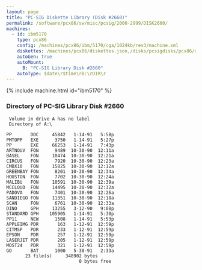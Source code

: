 ```yaml
---
layout: page
title: "PC-SIG Diskette Library (Disk #2660)"
permalink: /software/pcx86/sw/misc/pcsig/2000-2999/DISK2660/
machines:
  - id: ibm5170
    type: pcx86
    config: /machines/pcx86/ibm/5170/cga/1024kb/rev3/machine.xml
    diskettes: /machines/pcx86/diskettes.json,/disks/pcsigdisks/pcx86/diskettes.json
    autoGen: true
    autoMount:
      B: "PC-SIG Library Disk #2660"
    autoType: $date\r$time\rB:\rDIR\r
---
```


{% include machine.html id="ibm5170" %}

### Directory of PC-SIG Library Disk #2660

     Volume in drive A has no label
     Directory of A:\

    PP       DOC     45842   1-14-91   5:58p
    PMTOPP   EXE      3750   1-14-91   5:27p
    PP       EXE     66253   1-14-91   7:43p
    ARTNOUV  FON      9489  10-30-90  12:11a
    BASEL    FON     10474  10-30-90  12:21a
    CIRCUS   FON      7920  10-30-90  12:23a
    CMBX10   FON     15825  10-30-90  12:12a
    GREENBAY FON      8201  10-30-90  12:34a
    HOUSTON  FON      7702  10-30-90  12:24a
    MALIBU   FON     10591  10-30-90  12:39a
    MCCLOUD  FON     14495  10-30-90  12:32a
    PADOVA   FON      7401  10-30-90  12:26a
    SANDIEGO FON     11351  10-30-90  12:18a
    SCAN     FON      6761  10-30-90  12:33a
    DINO     GPH     13255   3-12-90   9:08p
    STANDARD GPH    105905   1-14-91   5:30p
    PP11     NEW      1508   1-14-91   5:53p
    APPLEIMG PDR       163   1-12-91  12:59p
    CITMSP   PDR       233   1-12-91  12:59p
    EPSON    PDR       257   1-12-91  12:59p
    LASERJET PDR       205   1-12-91  12:59p
    MOST24   PDR       321   1-12-91  12:59p
    GO       BAT      1000   5-30-91   2:33a
           23 file(s)     348902 bytes
                               0 bytes free
